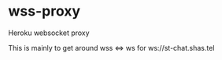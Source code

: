 # wss-proxy
Heroku websocket proxy

This is mainly to get around wss <=> ws for ws://st-chat.shas.tel

